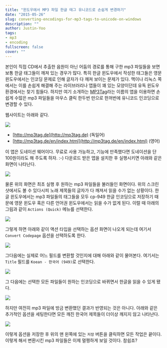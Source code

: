 ```yaml
---
title: "윈도우에서 MP3 파일 한글 태그 유니코드로 손쉽게 변경하기"
date: "2015-05-26"
slug: converting-encodings-for-mp3-tags-to-unicode-on-windows
description: ""
author: Justin-Yoo
tags:
- mp3
- encoding
fullscreen: false
cover: ""
---
```


본인이 직접 CD에서 추출한 음원이 아닌 어둠의 경로를 통해 구한 mp3 파일들을 보면 보통 한글 태그들이 깨져 있는 경우가 많다. 특히 한글 윈도우에서 작성한 태그들은 영문 윈도우에서는 인코딩 문제로 인해 글자가 다 깨져 보이는 문제가 있다. 맥이나 리눅스 쪽에서는 이를 손쉽게 해결해 주는 라이브러리나 앱들이 꽤 있는 모양이던데 유독 윈도우 환경에서는 찾기 힘들다. 하지만 여기 소개하는 [MP3Tag](http://mp3tag.de/)라는 이름의 앱을 이용하면 손쉽게 수많은 mp3 파일들을 마우스 클릭 한두번 만으로 한꺼번에 유니코드 인코딩으로 변경할 수 있다.

웹사이트는 아래와 같다.

![](https://sa0blogs.blob.core.windows.net/justinchronicles/2015/05/mp3tag-01.png)

- [http://mp3tag.de](http://mp3tag.de) (독일어)
- [http://mp3tag.de/en/index.html](http://mp3tag.de/en/index.html) (영어)

이 앱은 도네이션 웨어이다. 무료로 사용 가능하고, 기능에 만족했다면 도네이션을 단 100원이라도 해 주도록 하자. :-) 다운로드 받은 앱을 설치한 후 실행시키면 아래와 같은 화면이 나타난다.

![](https://sa0blogs.blob.core.windows.net/justinchronicles/2015/05/mp3tag-02.png)

물론 위의 화면은 최초 실행 후 원하는 mp3 파일들을 불러들인 화면이다. 위의 스크린샷에서도 볼 수 있다시피 노래 제목들의 글자가 다 깨져서 읽을 수가 없는 상황이다. 한글 윈도우에서는 mp3 파일들의 태그들을 모두 cp-949 한글 인코딩으로 저장하기 때문에 영문 윈도우 혹은 다른 언어권 윈도우에서는 읽을 수가 없게 된다. 이럴 때 아래의 그림과 같이 `Actions (Quick)` 메뉴를 선택한다.

![](https://sa0blogs.blob.core.windows.net/justinchronicles/2015/05/mp3tag-03.png)

그렇게 하면 아래와 같이 액션 타입을 선택하는 옵션 화면이 나오게 되는데 여기서 `Convert Codepage` 옵션을 선택하도록 한다.

![](https://sa0blogs.blob.core.windows.net/justinchronicles/2015/05/mp3tag-04.png)

그다음에는 실제로 어느 필드를 변환할 것인지에 대해 아래와 같이 물어본다. 여기서는 `Title` 필드를 `Koean - 한국어 (949)`로 선택한다.

![](https://sa0blogs.blob.core.windows.net/justinchronicles/2015/05/mp3tag-05.png)

그 다음에는 선택한 모든 파일들이 원하는 인코딩으로 바뀌면서 한글을 읽을 수 있게 됐다.

![](https://sa0blogs.blob.core.windows.net/justinchronicles/2015/05/mp3tag-06.png)

하지만 여전히 mp3 파일에 방금 변환했던 결과가 반영되는 것은 아니다. 아래와 같은 추가적인 옵션을 세팅한다면 모든 깨진 한국어 제목들이 더이상 깨지지 않고 나타난다.

![](https://sa0blogs.blob.core.windows.net/justinchronicles/2015/05/mp3tag-07.png)

이렇게 옵션을 저장한 후 위의 맨 왼쪽에 있는 `저장` 버튼을 클릭하면 모든 작업은 끝이다. 이렇게 해서 변환시킨 mp3 파일들은 이제 멀쩡하게 보일 것이다. 참쉽죠?
